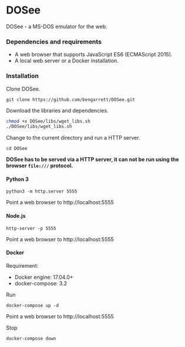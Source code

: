 # DOSee

DOSee - a MS-DOS emulator for the web.

### Dependencies and requirements

- A web browser that supports JavaScript ES6 (ECMAScript 2015).
- A local web server or a Docker installation.

### Installation

Clone DOSee.

```
git clone https://github.com/bengarrett/DOSee.git
```

Download the libraries and dependencies.

```sh
chmod +x DOSee/libs/wget_libs.sh
./DOSee/libs/wget_libs.sh
```

Change to the current directory and run a HTTP server.

```
cd DOSee
```

__DOSee has to be served via a HTTP server, it can not be run using the browser `file:///` protocol.__

#### Python 3

```
python3 -m http.server 5555
```
Point a web browser to http://localhost:5555

#### Node.js

```
http-server -p 5555
```
Point a web browser to http://localhost:5555

#### Docker

Requirement:
- Docker engine: 17.04.0+
- docker-compose: 3.2

Run

```
docker-compose up -d
```

Point a web browser to http://localhost:5555

Stop

```
docker-compose down
```
